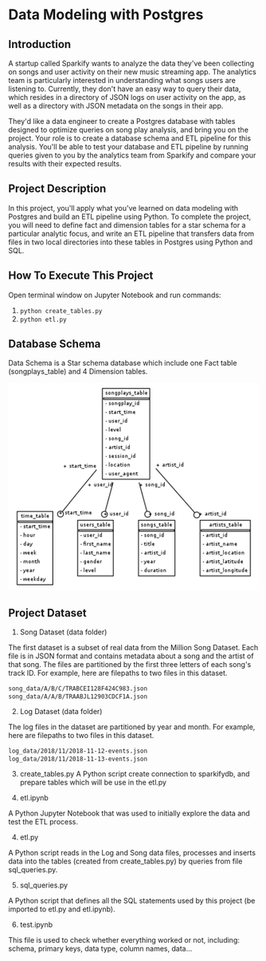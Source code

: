 # **Data Modeling with Postgres**


## Introduction

A startup called Sparkify wants to analyze the data they've been collecting on songs and user activity on their new music streaming app. The analytics team is particularly interested in understanding what songs users are listening to. Currently, they don't have an easy way to query their data, which resides in a directory of JSON logs on user activity on the app, as well as a directory with JSON metadata on the songs in their app.

They'd like a data engineer to create a Postgres database with tables designed to optimize queries on song play analysis, and bring you on the project. Your role is to create a database schema and ETL pipeline for this analysis. You'll be able to test your database and ETL pipeline by running queries given to you by the analytics team from Sparkify and compare your results with their expected results.


## Project Description

In this project, you'll apply what you've learned on data modeling with Postgres and build an ETL pipeline using Python. To complete the project, you will need to define fact and dimension tables for a star schema for a particular analytic focus, and write an ETL pipeline that transfers data from files in two local directories into these tables in Postgres using Python and SQL.


## How To Execute This Project

Open terminal window on Jupyter Notebook and run commands:

1. ```python create_tables.py```
2. ```python etl.py```


## Database Schema

Data Schema is a Star schema database which include one Fact table (songplays_table) and 4 Dimension tables.

<img src="sparkifydb_erd.png" alt="ERD Diagram" width="800"/>


## Project Dataset

1. Song Dataset (data folder)

The first dataset is a subset of real data from the Million Song Dataset. Each file is in JSON format and contains metadata about a song and the artist of that song. The files are partitioned by the first three letters of each song's track ID. For example, here are filepaths to two files in this dataset.

```
song_data/A/B/C/TRABCEI128F424C983.json
song_data/A/A/B/TRAABJL12903CDCF1A.json
```

2. Log Dataset (data folder)

The log files in the dataset are partitioned by year and month. For example, here are filepaths to two files in this dataset.

```
log_data/2018/11/2018-11-12-events.json
log_data/2018/11/2018-11-13-events.json
```

3. create_tables.py
A Python script create connection to sparkifydb, and prepare tables which will be use in the etl.py

3. etl.ipynb

A Python Jupyter Notebook that was used to initially explore the data and test the ETL process.

4. etl.py

A Python script reads in the Log and Song data files, processes and inserts data into the tables (created from create_tables.py) by queries from file sql_queries.py.

5. sql_queries.py

A Python script that defines all the SQL statements used by this project (be imported to etl.py and etl.ipynb).

6. test.ipynb

This file is used to check whether everything worked or not, including: schema, primary keys, data type, column names, data...